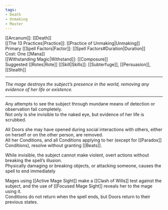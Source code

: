 ```yaml
---
tags:
- Death
- Unmaking
- Master
---
```


[[Arcanum]]: [[Death]]\
[[The 13 Practices|Practice]]: [[Practice of Unmaking|Unmaking]]\
Primary [[Spell Factors|Factor]]: [[Spell Factors#Duration|Duration]]\
Cost: One [[Mana]]\
[[Withstanding Magic|Withstand]]: [[Composure]]\
Suggested [[Rotes|Rote]] [[Skill|Skills]]: [[Subterfuge]], [[Persuasion]], [[Stealth]]

---

_The mage destroys the subject’s presence in the world, removing any evidence of her life or existence._

---

Any attempts to see the subject through mundane means of detection or observation fail completely.\
Not only is she invisible to the naked eye, but evidence of her life is scrubbed.

All Doors she may have opened during social interactions with others, either on herself or on the other person, are removed.\
All her Conditions, and all Conditions applying to her (except for [[Paradox]] Conditions), resolve without granting [[Beats]].

While invisible, the subject cannot make violent, overt actions without breaking the spell’s illusion.\
Physically damaging or breaking objects, or attacking someone, causes the spell to end immediately

Mages using [[Active Mage Sight]] make a [[Clash of Wills]] test against the subject, and the use of [[Focused Mage Sight]] reveals her to the mage using it. \
Conditions do not return when the spell ends, but Doors return to their previous states.